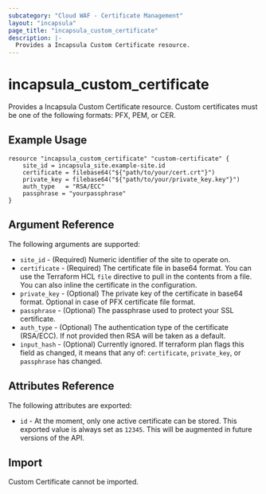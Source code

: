 ```yaml
---
subcategory: "Cloud WAF - Certificate Management"
layout: "incapsula"
page_title: "incapsula_custom_certificate"
description: |-
  Provides a Incapsula Custom Certificate resource.
---
```


# incapsula_custom_certificate

Provides a Incapsula Custom Certificate resource. 
Custom certificates must be one of the following formats: PFX, PEM, or CER.

## Example Usage

```hcl
resource "incapsula_custom_certificate" "custom-certificate" {
    site_id = incapsula_site.example-site.id
    certificate = filebase64("${"path/to/your/cert.crt"}")
    private_key = filebase64("${"path/to/your/private_key.key"}")
    auth_type   = "RSA/ECC"
    passphrase = "yourpassphrase"
}
```

## Argument Reference

The following arguments are supported:

* `site_id` - (Required) Numeric identifier of the site to operate on.
* `certificate` - (Required) The certificate file in base64 format. You can use the Terraform HCL `file` directive to pull in the contents from a file. You can also inline the certificate in the configuration.
* `private_key` - (Optional) The private key of the certificate in base64 format. Optional in case of PFX certificate file format.
* `passphrase` - (Optional) The passphrase used to protect your SSL certificate.
* `auth_type` - (Optional) The authentication type of the certificate (RSA/ECC). If not provided then RSA will be taken as a default.
* `input_hash` - (Optional) Currently ignored. If terraform plan flags this field as changed, it means that any of: `certificate`, `private_key`, or `passphrase` has changed.

## Attributes Reference

The following attributes are exported:

* `id` - At the moment, only one active certificate can be stored. This exported value is always set as `12345`. This will be augmented in future versions of the API.

## Import

Custom Certificate cannot be imported.